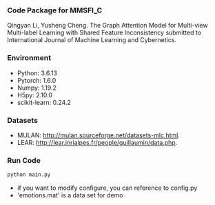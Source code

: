 ### Code Package for MMSFI_C

Qingyan Li, Yusheng Cheng. The Graph Attention Model for Multi-view Multi-label Learning with Shared Feature Inconsistency submitted to International Journal of Machine Learning and Cybernetics.

### Environment
- Python: 3.6.13
- Pytorch: 1.6.0
- Numpy: 1.19.2
- H5py: 2.10.0
- scikit-learn: 0.24.2

### Datasets
- MULAN: http://mulan.sourceforge.net/datasets-mlc.html.
- LEAR: http://lear.inrialpes.fr/people/guillaumin/data.php.

### Run Code
```bash
python main.py
```
- if you want to modify configure, you can reference to config.py
- 'emotions.mat' is a data set for demo
